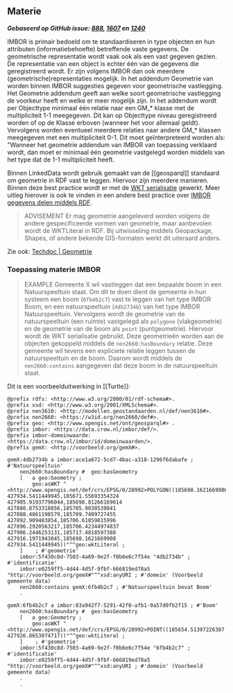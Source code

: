 ## Materie

***Gebaseerd op GitHub issue: [888](https://github.com/Stichting-CROW/imbor/issues/888), [1607](https://github.com/Stichting-CROW/imbor/issues/1607) en [1240](https://github.com/Stichting-CROW/imbor/issues/1240)***

IMBOR is primair bedoeld om te standaardiseren in type objecten en hun attributen (informatiebehoefte) betreffende vaste gegevens. De geometrische representatie wordt vaak ook als een vast gegeven gezien. De representatie van een object is echter één van de gegevens die geregistreerd wordt. Er zijn volgens IMBOR dan ook meerdere (geometrische)representaties mogelijk. In het addendum Geometrie van worden binnen IMBOR suggesties gegeven voor geometrische vastlegging. Het Geometrie addendum geeft aan welke soort geometrische vastlegging de voorkeur heeft en welke er meer mogelijk zijn. In het addendum wordt per Objecttype minimaal één relatie naar een GM_* klasse met de multipliciteit 1-1 meegegeven. Dit kan op Objecttype niveau geregistreerd worden of op de Klasse erboven (wanneer het voor allemaal geldt). Vervolgens worden eventueel meerdere relaties naar andere GM_* klassen meegegeven met een multipliciteit 0-1. Dit moet geïnterpreteerd worden als: "Wanneer het geometrie addendum van IMBOR van toepassing verklaard wordt, dan moet er minimaal één geometrie vastgelegd worden middels van het type dat de 1-1 multipliciteit heeft. 

Binnen LinkedData wordt gebruik gemaakt van de [[geosparql]] standaard om geometrie in RDF vast te leggen. Hiervoor zijn meerdere manieren. Binnen deze best practice wordt er met de [WKT serialisatie](https://opengeospatial.github.io/ogc-geosparql/geosparql11/document.html#rdfse_wkt) gewerkt. Meer uitleg hierover is ook te vinden in een andere best practice over [IMBOR gegevens delen middels RDF](https://docs.crow.nl/imbor/uitwisseling_rdf/).


>ADVISEMENT
> Er mag geometrie aangeleverd worden volgens de andere gespecificeerde vormen van geometrie, maar aanbevolen wordt de WKTLiteral in RDF. Bij uitwisseling middels Geopackage, Shapes, of andere bekende GIS-formaten werkt dit uiteraard anders.

Zie ook: [Techdoc | Geometrie](https://docs.crow.nl/imbor/techdoc/#geometrie)

### Toepassing materie IMBOR

>EXAMPLE
>Gemeente X wil vastleggen dat een bepaalde boom in een Natuurspeeltuin staat. Om dit te doen dient de gemeente in hun systeem een boom (`6fb4b2c7`) vast te leggen van het type IMBOR Boom, en een natuurspeeltuin (`4db2734b`) van het type IMBOR Natuurspeeltuin. Vervolgens wordt de geometrie van de natuurspeeltuin (een ruimte) vastgelegd als `polygone` (vlakgeometrie) en de geometrie van de boom als `point` (puntgeometrie). Hiervoor wordt de WKT serialisatie gebruikt. Deze geometrieën worden aan de objecten gekoppeld middels de `nen2660:hasBoundary` relatie. Deze gemeente wil tevens een expliciete relatie leggen tussen de natuurspeeltuin en de boom. Daarom wordt middels de `nen2660:contains` aangegeven dat deze boom in de natuurspeeltuin staat.

Dit is een voorbeelduitwerking in [[Turtle]]:

```turtle
@prefix rdfs: <http://www.w3.org/2000/01/rdf-schema#>.
@prefix xsd: <http://www.w3.org/2001/XMLSchema#>.
@prefix nen3610: <http://modellen.geostandaarden.nl/def/nen3610#>.
@prefix nen2660: <https://w3id.org/nen2660/def#>.
@prefix geo: <http://www.opengis.net/ont/geosparql#> .
@prefix imbor: <https://data.crow.nl/imbor/def/>.
@prefix imbor-domeinwaarde: <https://data.crow.nl/imbor/id/domeinwaarden/>.
@prefix gemX: <http://voorbeeld.org/gemX#>.

gemX:4db2734b a imbor:ace1a672-5cd7-4bac-a318-1296f6dabafe ; #'Natuurspeeltuin'
    nen2660:hasBoundary #  geo:hasGeometry
    [   a geo:Geometry ;
        geo:asWKT "<http://www.opengis.net/def/crs/EPSG/0/28992>POLYGON((185698.1621669908 427934.5411449945,185671.55693354324 427905.91937796044,185698.81266169614 427880.8753318056,185705.9030539841 427888.4861198579,185709.7409727455 427892.909483854,185706.61859815996 427896.2920563217,185706.42344974837 427906.2446253131,185717.4818597388 427916.1971943045,185698.1621669908 427934.5411449945))"^^geo:wktLiteral ;
    ]    ; #'geometrie'
    imbor:5f430c8d-7503-4a69-9e2f-f0b6e6c7f54e "4db2734b" ; #'identificatie'
    imbor:e0259ff5-4d44-4d5f-9fbf-666819ed78a5 "http://voorbeeld.org/gemX#"^^xsd:anyURI ; #'domein' (Voorbeeld gemeente data)   
    nen2660:contains gemX:6fb4b2c7 ; #'Natuurspeeltuin bevat Boom'
    .

gemX:6fb4b2c7 a imbor:83a942f7-5291-42f0-afb1-9a57d0fb2f15 ; #'Boom'
    nen2660:hasBoundary #  geo:hasGeometry
    [   a geo:Geometry ;
        geo:asWKT "<http://www.opengis.net/def/crs/EPSG/0/28992>POINT((185654.51397226387 427926.8653074717))"^^geo:wktLiteral ; 
    ]    ; #'geometrie'
    imbor:5f430c8d-7503-4a69-9e2f-f0b6e6c7f54e "6fb4b2c7" ; #'identificatie'
    imbor:e0259ff5-4d44-4d5f-9fbf-666819ed78a5 "http://voorbeeld.org/gemX#"^^xsd:anyURI ; #'domein' (Voorbeeld gemeente data)
    .
    .
```
